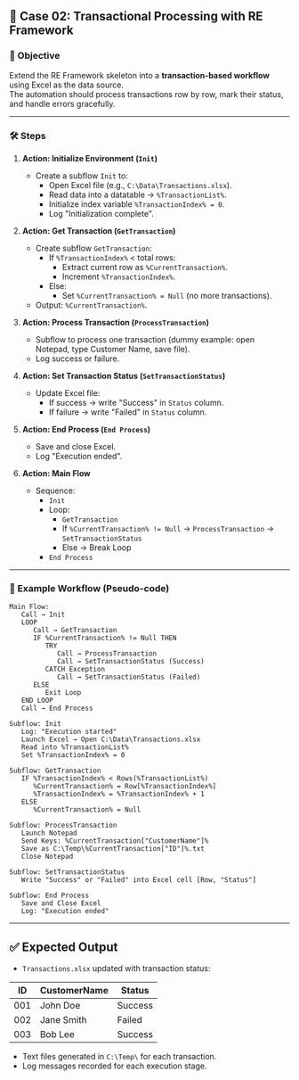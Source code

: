 ## 🔹 Case 02: Transactional Processing with RE Framework

### 🎯 Objective
Extend the RE Framework skeleton into a **transaction-based workflow** using Excel as the data source.  
The automation should process transactions row by row, mark their status, and handle errors gracefully.

---

### 🛠️ Steps

1. **Action: Initialize Environment (`Init`)**
   - Create a subflow `Init` to:
     - Open Excel file (e.g., `C:\Data\Transactions.xlsx`).
     - Read data into a datatable → `%TransactionList%`.
     - Initialize index variable `%TransactionIndex% = 0`.
     - Log "Initialization complete".

2. **Action: Get Transaction (`GetTransaction`)**
   - Create subflow `GetTransaction`:
     - If `%TransactionIndex%` < total rows:
       - Extract current row as `%CurrentTransaction%`.
       - Increment `%TransactionIndex%`.
     - Else:
       - Set `%CurrentTransaction% = Null` (no more transactions).
   - Output: `%CurrentTransaction%`.

3. **Action: Process Transaction (`ProcessTransaction`)**
   - Subflow to process one transaction (dummy example: open Notepad, type Customer Name, save file).
   - Log success or failure.

4. **Action: Set Transaction Status (`SetTransactionStatus`)**
   - Update Excel file:
     - If success → write "Success" in `Status` column.
     - If failure → write "Failed" in `Status` column.

5. **Action: End Process (`End Process`)**
   - Save and close Excel.
   - Log "Execution ended".

6. **Action: Main Flow**
   - Sequence:
     - `Init`
     - Loop:
       - `GetTransaction`
       - If `%CurrentTransaction% != Null` → `ProcessTransaction` → `SetTransactionStatus`
       - Else → Break Loop
     - `End Process`

---

### 📂 Example Workflow (Pseudo-code)
```plaintext
Main Flow:
   Call → Init
   LOOP
      Call → GetTransaction
      IF %CurrentTransaction% != Null THEN
         TRY
            Call → ProcessTransaction
            Call → SetTransactionStatus (Success)
         CATCH Exception
            Call → SetTransactionStatus (Failed)
      ELSE
         Exit Loop
   END LOOP
   Call → End Process

Subflow: Init
   Log: "Execution started"
   Launch Excel → Open C:\Data\Transactions.xlsx
   Read into %TransactionList%
   Set %TransactionIndex% = 0

Subflow: GetTransaction
   IF %TransactionIndex% < Rows(%TransactionList%)
      %CurrentTransaction% = Row[%TransactionIndex%]
      %TransactionIndex% = %TransactionIndex% + 1
   ELSE
      %CurrentTransaction% = Null

Subflow: ProcessTransaction
   Launch Notepad
   Send Keys: %CurrentTransaction["CustomerName"]%
   Save as C:\Temp\%CurrentTransaction["ID"]%.txt
   Close Notepad

Subflow: SetTransactionStatus
   Write "Success" or "Failed" into Excel cell [Row, "Status"]

Subflow: End Process
   Save and Close Excel
   Log: "Execution ended"
```

---

## ✅ Expected Output
- `Transactions.xlsx` updated with transaction status:

| ID  | CustomerName | Status  |
| --- | ------------ | ------- |
| 001 | John Doe     | Success |
| 002 | Jane Smith   | Failed  |
| 003 | Bob Lee      | Success |

- Text files generated in `C:\Temp\` for each transaction.
- Log messages recorded for each execution stage.
